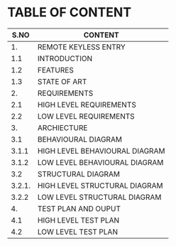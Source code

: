 # TABLE OF CONTENT
|S.NO| CONTENT |
|--|-------|
|1.| REMOTE KEYLESS ENTRY|
|1.1 |INTRODUCTION|
|1.2| FEATURES|
|1.3| STATE OF ART|
|2.| REQUIREMENTS|
| 2.1 |HIGH LEVEL REQUIREMENTS|
|2.2| LOW LEVEL REQUIREMENTS|
|3.| ARCHIECTURE|
|3.1 |BEHAVIOURAL DIAGRAM |
|3.1.1 |HIGH LEVEL BEHAVIOURAL DIAGRAM|
|3.1.2 |LOW LEVEL BEHAVIOURAL DIAGRAM|
|3.2| STRUCTURAL DIAGRAM|
| 3.2.1.| HIGH LEVEL STRUCTURAL DIAGRAM|
|3.2.2 |LOW LEVEL STRUCTURAL DIAGRAM|
|4.| TEST PLAN AND OUPUT|
|4.1| HIGH LEVEL TEST PLAN|
|4.2|LOW LEVEL TEST PLAN|
